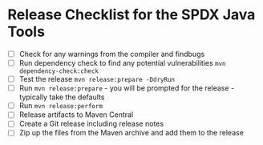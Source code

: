# Release Checklist for the SPDX Java Tools

- [ ] Check for any warnings from the compiler and findbugs
- [ ] Run dependency check to find any potential vulnerabilities `mvn dependency-check:check`
- [ ] Test the release `mvn release:prepare -DdryRun`
- [ ] Run `mvn release:prepare` - you will be prompted for the release - typically take the defaults
- [ ] Run `mvn release:perform`
- [ ] Release artifacts to Maven Central
- [ ] Create a Git release including release notes
- [ ] Zip up the files from the Maven archive and add them to the release
